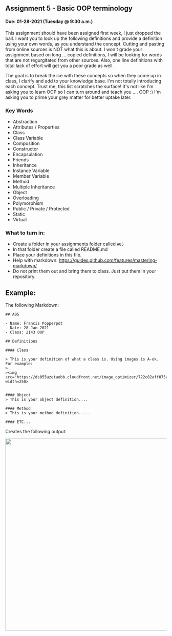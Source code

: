 ## Assignment 5 - Basic OOP terminology
#### Due: 01-28-2021 (Tuesday @ 9:30 a.m.)

This assignment should have been assigned first week, I just dropped the ball. I want you to look up the following definitions and provide a definition using your own words, as you understand the concept. Cutting and pasting from online sources is NOT what this is about. I won't grade your assignment based on long ... copied definitions, I will be looking for words that are not regurgitated from other sources. Also, one line definitions with total lack of effort will get you a poor grade as well.

The goal is to break the ice with these concepts so when they come up in class, I clarify and add to your knowledge base. I'm not totally introducing each concept. Trust me, this list scratches the surface! It's not like I'm asking you to learn OOP so I can turn around and teach you .... OOP :) I'm asking you to prime your grey matter for better uptake later.


### Key Words

- Abstraction
- Attributes / Properties
- Class
- Class Variable
- Composition
- Constructor
- Encapsulation
- Friends
- Inheritance
- Instance Variable
- Member Variable
- Method
- Multiple Inheritance
- Object
- Overloading
- Polymorphism
- Public / Private / Protected
- Static
- Virtual

### What to turn in:

- Create a folder in your assignments folder called `A05`
- In that folder create a file called README.md
- Place your definitions in this file.
- Help with markdown: https://guides.github.com/features/mastering-markdown/
- Do not print them out and bring them to class. Just put them in your repository.


## Example:

The following Markdown:

```
## A05

- Name: Francis Popperpot
- Date: 28 Jan 2021
- Class: 2143 OOP

## Definitions

#### Class

> This is your definition of what a class is. Using images is A-ok. For example: 
>
><img src="https://ds055uzetaobb.cloudfront.net/image_optimizer/722c82aff075a14313be7fa7463f7fedad151a0a.png" width=250>


#### Object
> This is your object definition....

#### Method
> This is your method definition.....

#### ETC...
```
Creates the following output: 

<img src="https://cs.msutexas.edu/~griffin/zcloud/zcloud-files/ho2_output_2020.png" width="600">



